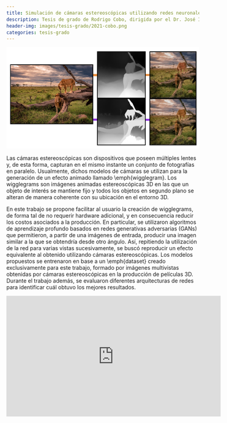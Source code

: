 ```yaml
---
title: Simulación de cámaras estereoscópicas utilizando redes neuronales
description: Tesis de grado de Rodrigo Cobo, dirigida por el Dr. José Ignacio Orlando y el Dr. Ignacio Larrabide.
header-img: images/tesis-grado/2021-cobo.png
categories: tesis-grado
---
```


<div class="image-post-container">
    <img src="/images/tesis-grado/2021-cobo.png"/>
</div>

Las cámaras estereoscópicas son dispositivos que poseen múltiples lentes y, de esta forma, capturan en el mismo instante un conjunto de fotografías en paralelo. Usualmente, dichos modelos de cámaras se utilizan para la generación de un efecto animado llamado \emph{wigglegram}. Los wigglegrams son imágenes animadas estereoscópicas 3D en las que un objeto de interés se mantiene fijo y todos los objetos en segundo plano se alteran de manera coherente con su ubicación en el entorno 3D. 

En este trabajo se propone facilitar al usuario la creación de wigglegrams, de forma tal de no requerir hardware adicional, y en consecuencia reducir los costos asociados a la producción. En particular, se utilizaron algoritmos de aprendizaje profundo basados en redes generativas adversarias (GANs) que permitieron, a partir de una imágenes de entrada, producir una imagen similar a la que se obtendría desde otro ángulo. Así, repitiendo la utilización de la red para varias vistas sucesivamente, se buscó reproducir un efecto equivalente al obtenido utilizando cámaras estereoscópicas. Los modelos propuestos se entrenaron en base a un \emph{dataset} creado exclusivamente para este trabajo, formado por imágenes multivistas obtenidas por cámaras estereoscópicas en la producción de películas 3D. Durante el trabajo además, se evaluaron diferentes arquitecturas de redes para identificar cuál obtuvo los mejores resultados.

<iframe width="560" height="315" src="https://www.youtube.com/embed/K8w2wHLjH_s" title="YouTube video player" frameborder="0" allow="accelerometer; autoplay; clipboard-write; encrypted-media; gyroscope; picture-in-picture" allowfullscreen></iframe>
